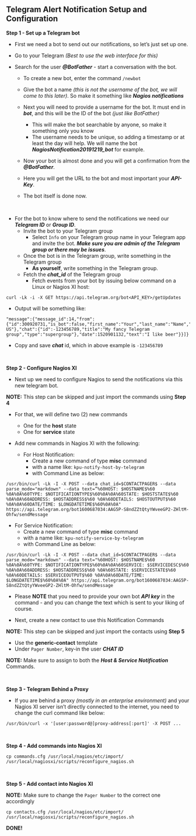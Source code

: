 ## Telegram Alert Notification Setup and Configuration

**Step 1 - Set up a Telegram bot**

- First we need a bot to send out our notifications, so let’s just set up one.

- Go to your Telegram *(Best to use the web interface for this)*

- Search for the user ***@BotFather*** - start a conversation with the bot.
  - To create a new bot, enter the command `/newbot`
  - Give the bot a name *(this is not the username of the bot, we will come to this later)*. So make it something like ***Nagios notifications***
  - Next you will need to provide a username for the bot. It must end in ***bot***, and this will be the ID of the bot *(just like BotFather)*
    - This will make the bot searchable by anyone, so make it something only you know
    - The username needs to be unique, so adding a timestamp or at least the day will help. We will name the bot ***NagiosNotification20191219_bot*** for example.
  - Now your bot is almost done and you will get a confirmation from the ***@BotFather***.

  - Here you will get the URL to the bot and most important your ***API-Key***.
  - The bot itself is done now.

<br />

- For the bot to know where to send the notifications we need our ***Telegram ID*** or ***Group ID***.
  - Invite the bot to your Telegram group
    - Select `Info` on your Telegram group name in your Telegram app and invite the bot. ***Make sure you are admin of the Telegram group or there may be issues***.
  - Once the bot is in the Telegram group, write something in the Telegram group
    - **As yourself**, write something in the Telegram group.
  - Fetch the ***chat_id*** of the Telegram group
    - Fetch events from your bot by issuing below command on a Linux or Nagios XI host:

```
curl -Lk -i -X GET https://api.telegram.org/bot<API_KEY>/getUpdates
```

- Output will be something like:

```
"message":{"message_id":14,"from":{"id":300920731,"is_bot":false,"first_name":"Your","last_name":"Name","language_code":"en-US"},"chat":{"id":-123456789,"title":"My fancy Telegram group","type":"supergroup"},"date":1520901132,"text":"I like beer"}}]}
```

- Copy and save ***chat*** id, which in above example is `-123456789`

<br />

**Step 2 - Configure Nagios XI**

-  Next up we need to configure Nagios to send the notifications via this new telegram bot.

**NOTE:** This step can be skipped and just import the commands using **Step 4**

- For that, we will define two (2) new commands
  - One for the **host** state
  - One for **service** state

- Add new commands in Nagios XI with the following:
  - For Host Notification:
    - Create a new command of type **misc** command 
    - with a name like: `kpu-notify-host-by-telegram`
    - with Command Line as below:

```
/usr/bin/curl -Lk -I -X POST --data chat_id=$CONTACTPAGER$ --data parse_mode="markdown" --data text=”%60HOST: $HOSTNAME$%60 %0A%0A%60TYPE: $NOTIFICATIONTYPE$%60%0A%0A%60STATE: $HOSTSTATE$%60 %0A%0A%60ADDRESS: $HOSTADDRESS$%60 %0A%60DETAILS: $HOSTOUTPUT$%60 %0A%0A%60DATE/TIME: $LONGDATETIME$%60%0A%0A" https://api.telegram.org/bot1600687034:AAG5P-S8ndZZtQtyYWveeGP2-ZHltM-Ohfw/sendMessage
```

  - For Service Notification:
    - Create a new command of type **misc** command
    - with a name like: `kpu-notify-service-by-telegram`
    - with Command Line as below:

```
/usr/bin/curl -Lk -I -X POST --data chat_id=$CONTACTPAGER$ --data parse_mode="markdown" --data text="%60HOST: $HOSTNAME$%60 %0A%0A%60TYPE: $NOTIFICATIONTYPE$%60%0A%0A%60SERVICE: $SERVICEDESC$%60 %0A%0A%60ADDRESS: $HOSTADDRESS$%60 %0A%60STATE: $SERVICESTATE$%60 %0A%60DETAILS: $SERVICEOUTPUT$%60 %0A%0A%60DATE/TIME: $LONGDATETIME$%60%0A%0A" https://api.telegram.org/bot1600687034:AAG5P-S8ndZZtQtyYWveeGP2-ZHltM-Ohfw/sendMessage
```

- Please **NOTE** that you need to provide your own bot ***API key*** in the command - and you can change the text which is sent to your liking of course.

- Next, create a new contact to use this Notification Commands

**NOTE:** This step can be skipped and just import the contacts using **Step 5**

  - Use the **generic-contact** template 
  - Under `Pager Number`, key-in the user ***CHAT ID***

**NOTE:** Make sure to assign to both the ***Host & Service Notification*** Commands.

<br />

**Step 3 - Telegram Behind a Proxy**

- If you are behind a proxy *(mostly in an enterprise environment)* and your Nagios XI server isn’t directly connected to the internet, you need to change the curl command like below:

```
/usr/bin/curl -x '[user:password@]proxy-address[:port]' -X POST ...
```
<br />

**Step 4 - Add commands into Nagios XI**

```
cp commands.cfg /usr/local/nagios/etc/import/
/usr/local/nagiosxi/scripts/reconfigure_nagios.sh
```
<br />

**Step 5 - Add contact into Nagios XI**

**NOTE:** Make sure to change the `Pager Number` to the correct one accordingly

```
cp contacts.cfg /usr/local/nagios/etc/import/
/usr/local/nagiosxi/scripts/reconfigure_nagios.sh
```

**DONE!**

